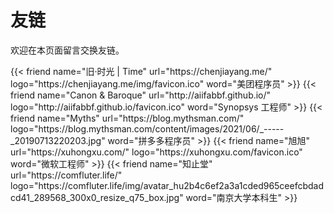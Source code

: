 # 友链

欢迎在本页面留言交换友链。

<div class="flink" id="article-container">
    <div class="friend-list-div" >
    {{< friend name="旧·时光 | Time" url="https://chenjiayang.me/" logo="https://chenjiayang.me/img/favicon.ico" word="美团程序员" >}}
    {{< friend name="Canon & Baroque" url="http://aiifabbf.github.io/" logo="http://aiifabbf.github.io/favicon.ico" word="Synopsys 工程师" >}}
    {{< friend name="Myths" url="https://blog.mythsman.com/" logo="https://blog.mythsman.com/content/images/2021/06/_-----_20190713220203.jpg" word="拼多多程序员" >}}
    {{< friend name="旭旭" url="https://xuhongxu.com/" logo="https://xuhongxu.com/favicon.ico" word="微软工程师" >}}
    {{< friend name="知止堂" url="https://comfluter.life/" logo="https://comfluter.life/img/avatar_hu2b4c6ef2a3a1cded965ceefcbdadcd41_289568_300x0_resize_q75_box.jpg" word="南京大学本科生" >}}
    </div>
</div>

